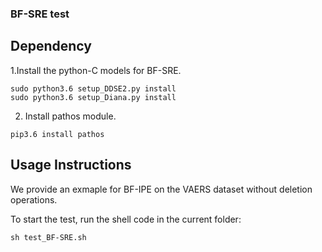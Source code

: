 ### BF-SRE test


## Dependency

1.Install the python-C models for BF-SRE.

```  
sudo python3.6 setup_DDSE2.py install
sudo python3.6 setup_Diana.py install
```

2. Install pathos module.

```
pip3.6 install pathos
```



## Usage Instructions


We provide an exmaple for BF-IPE on the VAERS dataset without deletion operations.

To start the test, run the shell code in the current folder:

```sh test_BF-SRE.sh```
